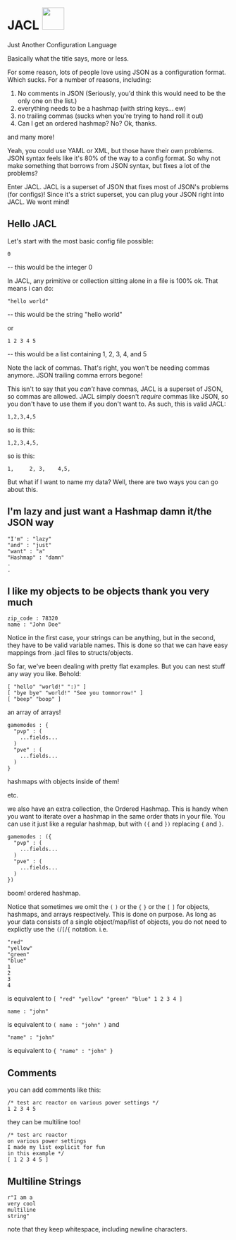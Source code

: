 # JACL <img src="https://user-images.githubusercontent.com/21998904/92298114-79262880-eefa-11ea-98e6-ba114050e75c.png" width="50">
Just Another Configuration Language



Basically what the title says, more or less.

For some reason, lots of people love using JSON as a configuration format. Which sucks. For a number of reasons, including:
1. No comments in JSON (Seriously, you'd think this would need to be the only one on the list.)
2. everything needs to be a hashmap (with string keys... ew)
3. no trailing commas (sucks when you're trying to hand roll it out)
4. Can I get an ordered hashmap? No? Ok, thanks.

and many more!

Yeah, you could use YAML or XML, but those have their own problems. JSON syntax feels like it's 80% of the way to a config format. So why not make something that borrows from JSON syntax, but fixes a lot of the problems?

Enter JACL. JACL is a superset of JSON that fixes most of JSON's problems (for configs)! Since it's a strict superset, you can plug your JSON right into JACL. We wont mind!

## Hello JACL
Let's start with the most basic config file possible:
```
0
```
-- this would be the integer 0

In JACL, any primitive or collection sitting alone in a file is 100% ok. That means i can do:
```
"hello world"
```
-- this would be the string "hello world"

or
```
1 2 3 4 5
```
-- this would be a list containing 1, 2, 3, 4, and 5

Note the lack of commas. That's right, you won't be needing commas anymore. JSON trailing comma errors begone!

This isn't to say that you *can't* have commas, JACL is a superset of JSON, so commas are allowed. JACL simply doesn't *require* commas like JSON, so you don't have to use them if you don't want to.
As such, this is valid JACL:
```
1,2,3,4,5
```
so is this:
```
1,2,3,4,5,
```
so is this:
```
1,     2, 3,    4,5,
```

But what if I want to name my data? Well, there are two ways you can go about this.
## I'm lazy and just want a Hashmap damn it/the JSON way
```
"I'm" : "lazy"
"and" : "just"
"want" : "a"
"Hashmap" : "damn"
.
.
```
## I like my objects to be objects thank you very much
```
zip_code : 78320
name : "John Doe"
```
Notice in the first case, your strings can be anything, but in the second, they have to be valid variable names. This is done so that we can have easy mappings from .jacl files to structs/objects.

So far, we've been dealing with pretty flat examples. But you can nest stuff any way you like. Behold:
```
[ "hello" "world!" ":)" ]
[ "bye bye" "world!" "See you tommorrow!" ]
[ "beep" "boop" ]
```
an array of arrays!
```
gamemodes : {
  "pvp" : (
    ...fields...
  )
  "pve" : (
    ...fields...
  )
}
```
hashmaps with objects inside of them!

etc.

we also have an extra collection, the Ordered Hashmap. This is handy when you want to iterate over a hashmap in the same order thats in your file.
You can use it just like a regular hashmap, but with `({` and `})` replacing `{` and `}`.
```
gamemodes : ({
  "pvp" : (
    ...fields...
  )
  "pve" : (
    ...fields...
  )
})
```
boom! ordered hashmap.

Notice that sometimes we omit the `(` `)` or the `{` `}` or the `[` `]` for objects, hashmaps, and arrays respectively. This is done on purpose. As long as your data consists of a single object/map/list of objects, you do not need to explictly use the `(`/`[`/`{` notation.
i.e.
```
"red"
"yellow"
"green"
"blue"
1
2
3
4
```
is equivalent to `[ "red" "yellow" "green" "blue" 1 2 3 4 ]`
```
name : "john"
```
is equivalent to `( name : "john" )`
and
```
"name" : "john"
```
is equivalent to `{ "name" : "john" }`

## Comments
you can add comments like this:
```
/* test arc reactor on various power settings */
1 2 3 4 5
```
they can be multiline too!
```
/* test arc reactor
on various power settings 
I made my list explicit for fun
in this example */
[ 1 2 3 4 5 ]
```

## Multiline Strings
```
r"I am a
very cool
multiline
string"
```
note that they keep whitespace, including newline characters.
